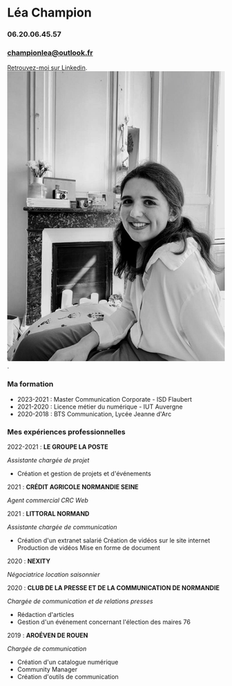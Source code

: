 
# Léa Champion
### 06.20.06.45.57
### championlea@outlook.fr
[Retrouvez-moi sur Linkedin](https://www.linkedin.com/in/l%C3%A9a-champion-73368917a/).
 ![This is a alt text.](moi.jpeg "This is a sample image."). 

### Ma formation
* 2023-2021 : Master Communication Corporate - ISD Flaubert
* 2021-2020 : Licence métier du numérique - IUT Auvergne 
* 2020-2018 : BTS Communication, Lycée Jeanne d'Arc 

### Mes expériences professionnelles 

2022-2021 : **LE GROUPE LA POSTE** 

*Assistante chargée de projet* 

* Création et gestion de projets et d'événements 

2021 : **CRÉDIT AGRICOLE NORMANDIE SEINE**

*Agent commercial CRC Web*

2021 : **LITTORAL NORMAND**

*Assistante chargée de communication*
* Création d'un extranet salarié 
Création de vidéos sur le site internet 
Production de vidéos 
Mise en forme de document

2020 : **NEXITY** 

*Négociatrice location saisonnier*

2020 : **CLUB DE LA PRESSE ET DE LA COMMUNICATION DE NORMANDIE**

*Chargée de communication et de relations presses*
* Rédaction d'articles
* Gestion d'un événement concernant l'élection des maires 76

2019 : **AROÉVEN DE ROUEN**

*Chargée de communication*
* Création d'un catalogue numérique 
* Community Manager 
* Création d'outils de communication 

